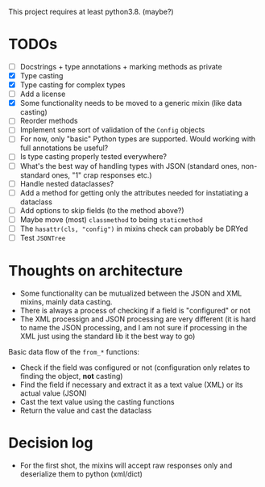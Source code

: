 This project requires at least python3.8. (maybe?)

# TODOs

- [ ] Docstrings + type annotations + marking methods as private
- [x] Type casting
- [x] Type casting for complex types
- [ ] Add a license
- [x] Some functionality needs to be moved to a generic mixin (like data casting)
- [ ] Reorder methods
- [ ] Implement some sort of validation of the `Config` objects
- [ ] For now, only "basic" Python types are supported. Would working with full annotations be useful?
- [ ] Is type casting properly tested everywhere?
- [ ] What's the best way of handling types with JSON (standard ones, non-standard ones, "1" crap responses etc.)
- [ ] Handle nested dataclasses?
- [ ] Add a method for getting only the attributes needed for instatiating a dataclass
- [ ] Add options to skip fields (to the method above?)
- [ ] Maybe move (most) `classmethod` to being `staticmethod`
- [ ] The `hasattr(cls, "config")` in mixins check can probably be DRYed
- [ ] Test `JSONTree`

# Thoughts on architecture

- Some functionality can be mutualized between the JSON and XML mixins, mainly data casting.
- There is always a process of checking if a field is "configured" or not
- The XML processign and JSON processing are very different (it is hard to name the JSON processing, and I am not sure if processing in the XML just using the standard lib it the best way to go)

Basic data flow of the `from_*` functions:

- Check if the field was configured or not (configuration only relates to finding the object, **not** casting)
- Find the field if necessary and extract it as a text value (XML) or its actual value (JSON)
- Cast the text value using the casting functions
- Return the value and cast the dataclass

# Decision log

- For the first shot, the mixins will accept raw responses only and deserialize them to python (xml/dict)
